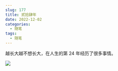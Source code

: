 ```yaml
---
slug: 177
title: 贰拾肆年
date: 2022-12-02
categories: 
  - 随笔
tags: 
  - 随笔
---
```


越长大越不想长大，在人生的第 24 年经历了很多事情。

![](https://imgurl.zishu.me/images/old/20221202/41edfcbaa94d035a95bacb71ce283b7.5h44bwlxcq00.jpg)
